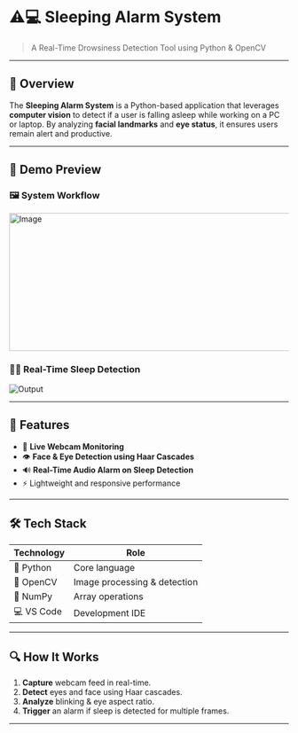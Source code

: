 # ⚠️💻 Sleeping Alarm System
> A Real-Time Drowsiness Detection Tool using Python & OpenCV

---

## 🧠 Overview

The **Sleeping Alarm System** is a Python-based application that leverages **computer vision** to detect if a user is falling asleep while working on a PC or laptop. By analyzing **facial landmarks** and **eye status**, it ensures users remain alert and productive.

---

## 📸 Demo Preview

### 🖼️ System Workflow

<img width="668" height="249" alt="Image" src="https://github.com/user-attachments/assets/66566c47-416b-4e6f-b906-6874f72a5099" />

### 🧑‍💻 Real-Time Sleep Detection

![Output](https://github.com/user-attachments/assets/fce4ac38-1fbb-480d-9b3b-b5ec949b56df)

---

## 🎯 Features

- 🎥 **Live Webcam Monitoring**
- 👁️ **Face & Eye Detection using Haar Cascades**
- 🔊 **Real-Time Audio Alarm on Sleep Detection**
- ⚡ Lightweight and responsive performance

---

## 🛠️ Tech Stack

| Technology | Role                          |
|------------|-------------------------------|
| 🐍 Python  | Core language                  |
| 🧠 OpenCV  | Image processing & detection   |
| 🔢 NumPy   | Array operations               |
| 💻 VS Code | Development IDE                |

---

## 🔍 How It Works

1. **Capture** webcam feed in real-time.
2. **Detect** eyes and face using Haar cascades.
3. **Analyze** blinking & eye aspect ratio.
4. **Trigger** an alarm if sleep is detected for multiple frames.

---

